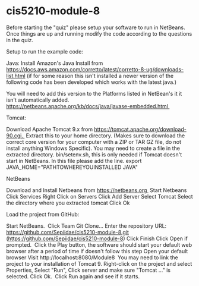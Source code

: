 # cis5210-module-8

Before starting the "quiz" please setup your software to run in NetBeans. Once things are up and running modify the code according to the questions in the quiz.

Setup to run the example code:

Java: Install Amazon's Java Install from https://docs.aws.amazon.com/corretto/latest/corretto-8-ug/downloads-list.html
(if for some reason this isn't installed a newer version of the following code has been developed which works with the latest java.)

You will need to add this version to the Platforms listed in NetBean's it it isn't automatically added. https://netbeans.apache.org/kb/docs/java/javase-embedded.html 

Tomcat:

Download Apache Tomcat 9.x from https://tomcat.apache.org/download-90.cgi. 
Extract this to your home directory. (Makes sure to download the correct core version for your computer with a ZIP or TAR GZ file, do not install anything Windows Specific).
You may need to create a file in the extracted directory. bin/setenv.sh, this is only needed if Tomcat doesn't start in NetBeans.
In this file please add the line.
export JAVA_HOME="PATHTOWHEREYOUINSTALLED JAVA"

NetBeans

Download and Install Netbeans from https://netbeans.org 
Start Netbeans
Click Services
Right Click on Servers
Click Add Server
Select Tomcat
Select the directory where you extracted tomcat
Click Ok

Load the project from GitHub:

Start NetBeans. 
Click Team
Git
Clone...
Enter the repository URL: https://github.com/Sepiidae/cis5210-module-8.git (https://github.com/Sepiidae/cis5210-module-8)
Click Finish
Click Open if prompted. 
Click the Play button, the software should start your default web browser after a period of time if doesn't follow this step
Open your default browser
Visit http://localhost:8080/Module8 
You may need to link the project to your installation of Tomcat 9. Right-click on the project and select Properties, Select "Run", Click server and make sure "Tomcat ..." is selected. Click Ok. 
Click Run again and see if it starts.
